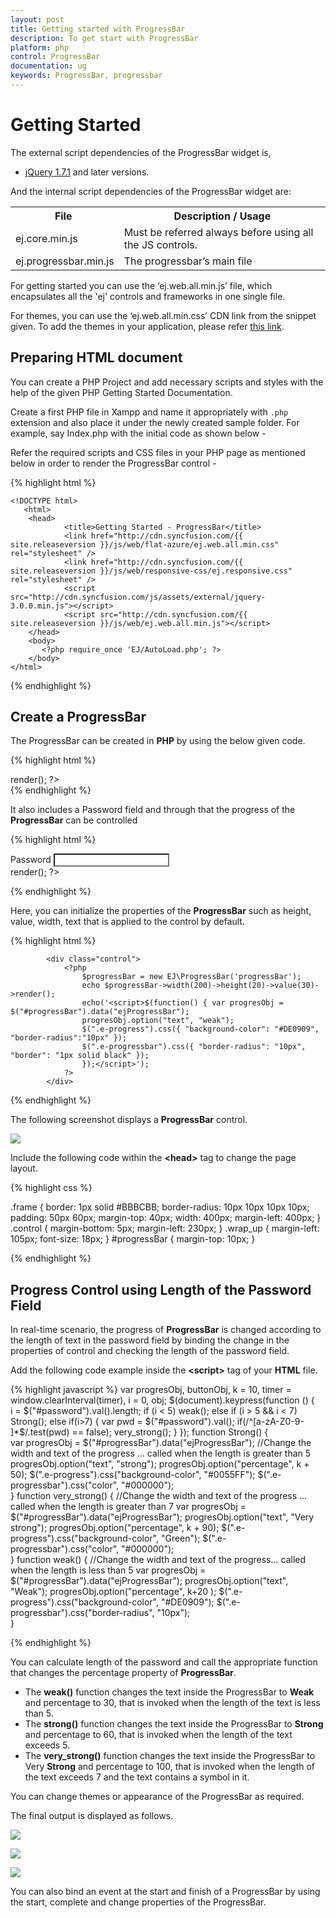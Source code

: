 ```yaml
---
layout: post
title: Getting started with ProgressBar 
description: To get start with ProgressBar 
platform: php
control: ProgressBar
documentation: ug
keywords: ProgressBar, progressbar
---
```


# Getting Started

The external script dependencies of the ProgressBar widget is,

* [jQuery 1.7.1](http://jquery.com/) and later versions.

And the internal script dependencies of the ProgressBar widget are:

<table>
	<tr>
		<th>File </th>
		<th>Description / Usage </th>
	</tr>
	<tr>
		<td>ej.core.min.js</td>
		<td>Must be referred always before using all the JS controls.</td>
	</tr>
	<tr>
		<td>ej.progressbar.min.js</td>
		<td>The progressbar’s main file</td>
	</tr>
</table>

For getting started you can use the ‘ej.web.all.min.js’ file, which encapsulates all the 'ej' controls and frameworks in one single file.<br/> 

For themes, you can use the ‘ej.web.all.min.css’ CDN link from the snippet given. To add the themes in your application, please refer [this link](http://help.syncfusion.com/js/theming-in-essential-javascript-components#adding-specific-theme-to-your-application).


## Preparing HTML document

You can create a PHP Project and add necessary scripts and styles with the help of the given PHP Getting Started Documentation.

Create a first PHP file in Xampp and name it appropriately with `.php` extension and also place it under the newly created sample folder. For example, say Index.php with the initial code as shown below -

Refer the required scripts and CSS files in your PHP page as mentioned below in order to render the ProgressBar control - 

{% highlight html %}

    <!DOCTYPE html>
       <html>
        <head>
                <title>Getting Started - ProgressBar</title>
                <link href="http://cdn.syncfusion.com/{{ site.releaseversion }}/js/web/flat-azure/ej.web.all.min.css" rel="stylesheet" />
                <link href="http://cdn.syncfusion.com/{{ site.releaseversion }}/js/web/responsive-css/ej.responsive.css" rel="stylesheet" />
                <script src="http://cdn.syncfusion.com/js/assets/external/jquery-3.0.0.min.js"></script>
                <script src="http://cdn.syncfusion.com/{{ site.releaseversion }}/js/web/ej.web.all.min.js"></script>
        </head>
        <body>
           <?php require_once 'EJ/AutoLoad.php'; ?>
        </body>
    </html>

{% endhighlight %}

## Create a ProgressBar

The ProgressBar can be created in **PHP** by using the below given code.

{% highlight html %}
<div class="control">
  <?php
	$progressBar = new EJ\ProgressBar('progressBar');
	echo $progressBar->render();
  ?> 
</div>
{% endhighlight %}


It also includes a Password field and through that the progress of the **ProgressBar** can be controlled

{% highlight html %}

<div style="content-container-fluid">
   <div class="row">
      <div class="cols-sample-area">
         <div class="frame">
            <div class="wrap_up">
               <!--Initializing password field*-->
               <label for="startButton">Password</label>
               <input type="password" id="password" style="border-radius:0px"/>
            </div>
            <div class="control">
               <!--initializing ProgressBar control-->
                <?php
                    $progressBar = new EJ\ProgressBar('progressBar');
                    echo $progressBar->render();
                ?> 
            </div>
         </div>
      </div>
   </div>
</div>


{% endhighlight %}


Here, you can initialize the properties of the **ProgressBar** such as height, value, width, text that is applied to the control by default.


{% highlight html %}
    
            <div class="control">
                <?php
	                $progressBar = new EJ\ProgressBar('progressBar');
	                echo $progressBar->width(200)->height(20)->value(30)->render();
	                echo('<script>$(function() { var progresObj = $("#progressBar").data("ejProgressBar");
			        progresObj.option("text", "weak");
			        $(".e-progress").css({ "background-color": "#DE0909", "border-radius":"10px" });          
                    $(".e-progressbar").css({ "border-radius": "10px", "border": "1px solid black" });
		            });</script>');
                ?> 
            </div>


{% endhighlight %}

The following screenshot displays a **ProgressBar** control.

![](Getting-Started_images/Getting-Started_img2.png) 

Include the following code within the **&lt;head&gt;** tag to change the page layout.


{% highlight css %}

   .frame {
       border: 1px solid #BBBCBB;
       border-radius: 10px 10px 10px 10px;
       padding: 50px 60px;
       margin-top: 40px;
       width: 400px;
       margin-left: 400px;
   }
   .control {
       margin-bottom: 5px;
       margin-left: 230px;
   }
   .wrap_up {
       margin-left: 105px;
       font-size: 18px;
   }
   #progressBar {
       margin-top: 10px;
   }

{% endhighlight %}

## Progress Control using Length of the Password Field

In real-time scenario, the progress of **ProgressBar** is changed according to the length of text in the password field by binding the change in the properties of control and checking the length of the password field.

Add the following code example inside the **&lt;script&gt;** tag of your **HTML** file.


{% highlight javascript %}
    var progresObj, buttonObj, k = 10, timer = window.clearInterval(timer), i = 0, obj;
    $(document).keypress(function () {             
        i = $("#password").val().length;
        if (i < 5) 
            weak();
        else if (i > 5 && i < 7) 
            Strong();
        else if(i>7) {
        var pwd = $("#password").val();
        if(/^[a-zA-Z0-9- ]*$/.test(pwd) == false);
            very_strong();
		}
    });
    function Strong() {  
        var progresObj = $("#progressBar").data("ejProgressBar");	//Change the width and text of the progress ... called when the length is greater than 5
        progresObj.option("text", "strong");
        progresObj.option("percentage", k + 50);
        $(".e-progress").css("background-color", "#0055FF");
        $(".e-progressbar").css("color", "#000000");       
    }
    function very_strong() {     //Change the width and text of the progress ... called when the length is greater than 7
        var progresObj = $("#progressBar").data("ejProgressBar");
        progresObj.option("text", "Very strong");
        progresObj.option("percentage", k + 90);
        $(".e-progress").css("background-color", "Green");
        $(".e-progressbar").css("color", "#000000");   
    }
    function weak() {     //Change the width and text of the progress... called when the length is less than 5
        var progresObj = $("#progressBar").data("ejProgressBar");
        progresObj.option("text", "Weak");
        progresObj.option("percentage", k+20 );
        $(".e-progress").css("background-color", "#DE0909");
        $(".e-progressbar").css("border-radius", "10px");      
    }

{% endhighlight %}



You can calculate length of the password and call the appropriate function that changes the percentage property of **ProgressBar**.

* The **weak()** function changes the text inside the ProgressBar to **Weak** and percentage to 30, that is invoked when the length of the text is less than 5.
* The **strong()** function changes the text inside the ProgressBar to **Strong** and percentage to 60, that is invoked when the length of the text exceeds 5.
* The **very_strong()** function changes the text inside the ProgressBar to Very **Strong** and percentage to 100, that is invoked when the length of the text exceeds 7 and the text contains a symbol in it.

You can change themes or appearance of the ProgressBar as required.

The final output is displayed as follows.


![](Getting-Started_images/Getting-Started_img3.png) 

![](Getting-Started_images/Getting-Started_img4.png) 

![](Getting-Started_images/Getting-Started_img5.png) 

You can also bind an event at the start and finish of a ProgressBar by using the start, complete and change properties of the ProgressBar.

